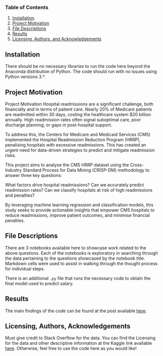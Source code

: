 
### Table of Contents

1. [Installation](#installation)
2. [Project Motivation](#motivation)
3. [File Descriptions](#files)
4. [Results](#results)
5. [Licensing, Authors, and Acknowledgements](#licensing)

## Installation <a name="installation"></a>

There should be no necessary libraries to run the code here beyond the Anaconda distribution of Python.  The code should run with no issues using Python versions 3.*.

## Project Motivation<a name="motivation"></a>

Project Motivation
Hospital readmissions are a significant challenge, both financially and in terms of patient care. Nearly 20% of Medicare patients are readmitted within 30 days, costing the healthcare system $20 billion annually. High readmission rates often signal suboptimal care, poor discharge planning, or gaps in post-hospital support.

To address this, the Centers for Medicare and Medicaid Services (CMS) implemented the Hospital Readmission Reduction Program (HRRP), penalising hospitals with excessive readmissions. This has created an urgent need for data-driven strategies to predict and mitigate readmission risks.

This project aims to analyse the CMS HRRP dataset using the Cross-Industry Standard Process for Data Mining (CRISP-DM) methodology to answer three key questions:

What factors drive hospital readmissions?
Can we accurately predict readmission rates?
Can we classify hospitals at risk of high readmissions and penalties?

By leveraging machine learning regression and classification models, this study seeks to provide actionable insights that empower CMS hospitals to reduce readmissions, improve patient outcomes, and minimise financial penalties.


## File Descriptions <a name="files"></a>

There are 3 notebooks available here to showcase work related to the above questions.  Each of the notebooks is exploratory in searching through the data pertaining to the questions showcased by the notebook title.  Markdown cells were used to assist in walking through the thought process for individual steps.  

There is an additional `.py` file that runs the necessary code to obtain the final model used to predict salary.

## Results<a name="results"></a>

The main findings of the code can be found at the post available [here](https://medium.com/@yudeshsubas/a-deep-dive-into-hospital-readmission-reduction-2252ba8838c1).

## Licensing, Authors, Acknowledgements<a name="licensing"></a>

Must give credit to Stack Overflow for the data.  You can find the Licensing for the data and other descriptive information at the Kaggle link available [here](https://www.kaggle.com/stackoverflow/so-survey-2017/data).  Otherwise, feel free to use the code here as you would like! 

